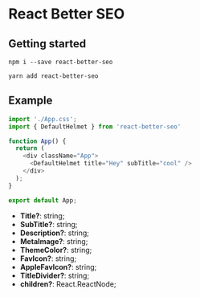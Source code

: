 # React Better SEO

## Getting started

```terminal
npm i --save react-better-seo

yarn add react-better-seo
```

## Example

```javascript
import './App.css';
import { DefaultHelmet } from 'react-better-seo'

function App() {
  return (
    <div className="App">
      <DefaultHelmet title="Hey" subTitle="cool" />
    </div>
  );
}

export default App;
```

- **Title?**: string;
- **SubTitle?**: string;
- **Description?**: string;
- **MetaImage?**: string;
- **ThemeColor?**: string;
- **FavIcon?**: string;
- **AppleFavIcon?**: string;
- **TitleDivider?**: string;
- **children?**: React.ReactNode;